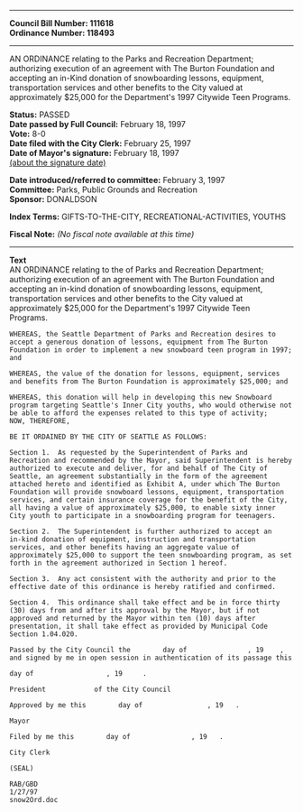 * * * * *  
  
**Council Bill Number: [](#h0)[](#h2)111618**   
**Ordinance Number: 118493**  
  
* * * * *  
  
AN ORDINANCE relating to the Parks and Recreation Department; authorizing execution of an agreement with The Burton Foundation and accepting an in-Kind donation of snowboarding lessons, equipment, transportation services and other benefits to the City valued at approximately $25,000 for the Department's 1997 Citywide Teen Programs.  
  
**Status:** PASSED   
**Date passed by Full Council:** February 18, 1997   
**Vote:** 8-0   
**Date filed with the City Clerk:** February 25, 1997   
**Date of Mayor's signature:** February 18, 1997   
[(about the signature date)](/~public/approvaldate.htm)   
  
  
**Date introduced/referred to committee:** February 3, 1997   
**Committee:** Parks, Public Grounds and Recreation   
**Sponsor:** DONALDSON   
  
**Index Terms:** GIFTS-TO-THE-CITY, RECREATIONAL-ACTIVITIES, YOUTHS  
  
**Fiscal Note:** *(No fiscal note available at this time)*  
  
* * * * *  
  
**Text**  
    AN ORDINANCE relating to the of Parks and Recreation Department;  
    authorizing execution of an agreement with The Burton Foundation and  
    accepting an in-kind donation of snowboarding lessons, equipment,  
    transportation services and other benefits to the City valued at  
    approximately $25,000 for the Department's 1997 Citywide Teen  
    Programs.  
  
    WHEREAS, the Seattle Department of Parks and Recreation desires to  
    accept a generous donation of lessons, equipment from The Burton  
    Foundation in order to implement a new snowboard teen program in 1997;  
    and  
  
    WHEREAS, the value of the donation for lessons, equipment, services  
    and benefits from The Burton Foundation is approximately $25,000; and  
  
    WHEREAS, this donation will help in developing this new Snowboard  
    program targeting Seattle's Inner City youths, who would otherwise not  
    be able to afford the expenses related to this type of activity;  
    NOW, THEREFORE,  
  
    BE IT ORDAINED BY THE CITY OF SEATTLE AS FOLLOWS:  
  
    Section 1.  As requested by the Superintendent of Parks and  
    Recreation and recommended by the Mayor, said Superintendent is hereby  
    authorized to execute and deliver, for and behalf of The City of  
    Seattle, an agreement substantially in the form of the agreement  
    attached hereto and identified as Exhibit A, under which The Burton  
    Foundation will provide snowboard lessons, equipment, transportation  
    services, and certain insurance coverage for the benefit of the City,  
    all having a value of approximately $25,000, to enable sixty inner  
    City youth to participate in a snowboarding program for teenagers.  
  
    Section 2.  The Superintendent is further authorized to accept an  
    in-kind donation of equipment, instruction and transportation  
    services, and other benefits having an aggregate value of  
    approximately $25,000 to support the teen snowboarding program, as set  
    forth in the agreement authorized in Section 1 hereof.  
  
    Section 3.  Any act consistent with the authority and prior to the  
    effective date of this ordinance is hereby ratified and confirmed.  
  
    Section 4.  This ordinance shall take effect and be in force thirty  
    (30) days from and after its approval by the Mayor, but if not  
    approved and returned by the Mayor within ten (10) days after  
    presentation, it shall take effect as provided by Municipal Code  
    Section 1.04.020.  
  
    Passed by the City Council the        day of               , 19    ,  
    and signed by me in open session in authentication of its passage this  
  
    day of                  , 19     .  
  
    President            of the City Council  
  
    Approved by me this        day of                , 19   .  
  
    Mayor  
  
    Filed by me this        day of               , 19   .  
  
    City Clerk  
  
    (SEAL)  
  
    RAB/GBD  
    1/27/97  
    snow2Ord.doc  
